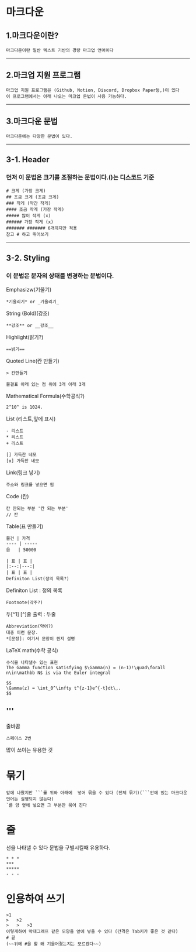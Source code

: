 # 마크다운
## 1.마크다운이란?
```
마크다운이란 일반 텍스트 기반의 경량 마크업 언어이다
```
***
## 2.마크업 지원 프로그램
```
마크업 지원 프로그램은 (Github, Notion, Discord, Dropbox Paper등,)이 있다
이 프로그램에서는 아래 나오는 마크업 문법이 사용 가능하다.
```
***
## 3.마크다운 문법
```
마크다운에는 다양한 문법이 있다.
```
***
## 3-1. Header
### 먼저 이 문법은 크기를 조절하는 문법이다.()는 디스코드 기준
```
# 크게 (가장 크게)
## 조금 크게 (조금 크게)
### 작게 (약간 작게)
#### 조금 작게 (가장 작게)
##### 많이 작게 (x)
###### 가장 작게 (x)
####### ####### 6개까지만 적용
참고 # 하고 뛰어쓰기
```
***
## 3-2. Styling
### 이 문법은 문자의 상태를 변경하는 문법이다.
Emphasizw(기울기)
```
*기울리기* or _기울리기_
```
String (Bold)(강조)
```
**강조** or __강조__
```
Highlight(밝기?)
```
==밝기==
```
Quoted Line(칸 만들기)
```
> 칸만들기
```
```
물결표 아래 있는 점 위에 3개 아래 3개
```
Mathematical Formula(수학공식?)
```
2^10^ is 1024.
```
List (리스트,앞에 표시)
```
- 리스트
* 리스트
+ 리스트
```
```
[] 가득찬 네모
[x] 가득찬 네모
```
Link(링크 넣기)
```
주소와 링크를 넣으면 됨
```
Code (칸)
```
칸 안되는 부분 '칸 되는 부분'
// 칸
```
Table(표 만들기)
```
물건 | 가격
---- | -----
음   | 50000
```
```
| 표 | 표 |
|:--:|---:|
| 표 | 표 |
Definiton List(정의 목록?)
```
Definiton List
: 정의 목록
```
Footnote(각주?)
```
두[^1]
[^]줄
출력 : 두줄
```
Abbreviation(약어?)
대충 이런 문장.
*[문장]: 여기서 문장이 뭔지 설명
```
LaTeX math(수학 공식)
```
수식을 나타낼수 있는 표현
The Gamma function satisfying $\Gamma(n) = (n-1)!\quad\forall
n\in\mathbb N$ is via the Euler integral

$$
\Gamma(z) = \int_0^\infty t^{z-1}e^{-t}dt\,.
$$
```
'''
---------------
줄바꿈
```
스페이스 2번
```
많이 쓰이는 유용한 것
# 묶기
```
앞에 나왔지만 ```를 위와 아래에  넣어 묶을 수 있다 (전체 묶기)(```안에 있는 마크다운 언어는 실행되지 않는다)
`를 양 옆에 넣으면 그 부분만 묶어 진다
```
# 줄
선을 나타낼 수 있다 문법을 구별시킬때 유용하다.
```
* * *
***
*****
- - -
```
# 인용하여 쓰기
```
>1
>	>2
>	>	>3
이렇게하여 막대그래프 같은 모양을 앞에 넣을 수 있다 (간격은 Tab키가 좋은 것 같다)
# 끝
(~~위에 #을 할 왜 기울어졌는지는 모르겠다~~)
